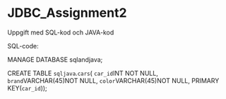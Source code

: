 # JDBC_Assignment2
Uppgift med SQL-kod och JAVA-kod

SQL-code:

MANAGE DATABASE sqlandjava;

CREATE TABLE `sqljava`.`cars`(
`car_id`INT NOT NULL,
`brand`VARCHAR(45)NOT NULL,
`color`VARCHAR(45)NOT NULL,
PRIMARY KEY(`car_id`));
